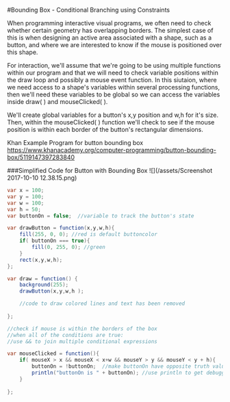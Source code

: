 #Bounding Box - Conditional Branching using Constraints

When programming interactive visual programs, we often need to check whether certain geometry has overlapping borders.  The simplest case of this is when designing an active area associated with a shape, such as a button, and where we are interested to know if the mouse is positioned over this shape. 

For interaction, we'll assume that we're going to be using multiple functions within our program and that we will need to check variable positions within the draw loop and possibly a mouse event function.  In this siutaion, where we need access to a shape's variables within several processing functions, then we'll need these variables to be global so we can access the variables inside draw( ) and mouseClicked( ).  

We'll create global variables for a button's x,y position and w,h for it's size.
Then, within the mouseClicked( ) function we'll check to see if the mouse position is within each border of the button's rectangular dimensions.  

Khan Example Program for button bounding box
https://www.khanacademy.org/computer-programming/button-bounding-box/5119147397283840

###Simplified Code for Button with Bounding Box
![](/assets/Screenshot 2017-10-10 12.38.15.png)

```java
var x = 100;
var y = 100;
var w = 100;
var h = 50;
var buttonOn = false;  //variable to track the button's state

var drawButton = function(x,y,w,h){
    fill(255, 0, 0); //red is default buttoncolor
    if( buttonOn === true){
        fill(0, 255, 0); //green
    }
    rect(x,y,w,h);
};

var draw = function() {
    background(255);
    drawButton(x,y,w,h );

    //code to draw colored lines and text has been removed
    
};

//check if mouse is within the borders of the box 
//when all of the conditions are true: 
//use && to join multiple conditional expressions

var mouseClicked = function(){
    if( mouseX > x && mouseX < x+w && mouseY > y && mouseY < y + h){
        buttonOn = !buttonOn;  //make buttonOn have opposite truth value, if it was false, turn to true,...if it was true, turn to false 
        println("buttonOn is " + buttonOn); //use println to get debugging information
    }
    
};


```